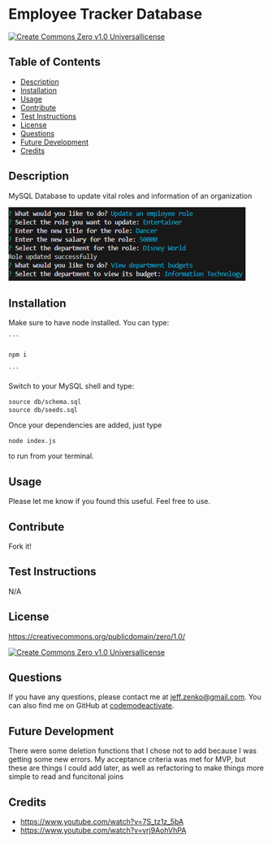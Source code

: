 # Employee Tracker Database

[![Create Commons Zero v1.0 Universallicense](https://img.shields.io/badge/License-Create%20Commons%20Zero%20v1.0%20Universal-blue)](https://creativecommons.org/publicdomain/zero/1.0/)

## Table of Contents

-   [Description](#Description)
-   [Installation](#Installation)
-   [Usage](#Usage)
-   [Contribute](#Contribute)
-   [Test Instructions](#Test-Instructions)
-   [License](#License)
-   [Questions](#Questions)
-   [Future Development](#Future-Development)
-   [Credits](#Credits)

## Description

MySQL Database to update vital roles and information of an organization

[![Demo Video](/assets/preview.png)](https://watch.screencastify.com/v/1OFidSeQtXkaYVTEG8aX)

## Installation

Make sure to have node installed. You can type:

    ```

    npm i

    ```

Switch to your MySQL shell and type:

```
source db/schema.sql
source db/seeds.sql
```

Once your dependencies are added, just type

```
node index.js
```

to run from your terminal.

## Usage

Please let me know if you found this useful. Feel free to use.

## Contribute

Fork it!

## Test Instructions

N/A

## License

https://creativecommons.org/publicdomain/zero/1.0/

[![Create Commons Zero v1.0 Universallicense](https://img.shields.io/badge/License-Create%20Commons%20Zero%20v1.0%20Universal-blue)](https://creativecommons.org/publicdomain/zero/1.0/)

## Questions

If you have any questions, please contact me at jeff.zenko@gmail.com. You can also find me on GitHub at [codemodeactivate](https://github.com/codemodeactivate).

## Future Development

There were some deletion functions that I chose not to add because I was getting some new errors. My acceptance criteria was met for MVP, but these are things I could add later, as well as refactoring to make things more simple to read and funcitonal joins

## Credits

-   https://www.youtube.com/watch?v=7S_tz1z_5bA
-   https://www.youtube.com/watch?v=vrj9AohVhPA
